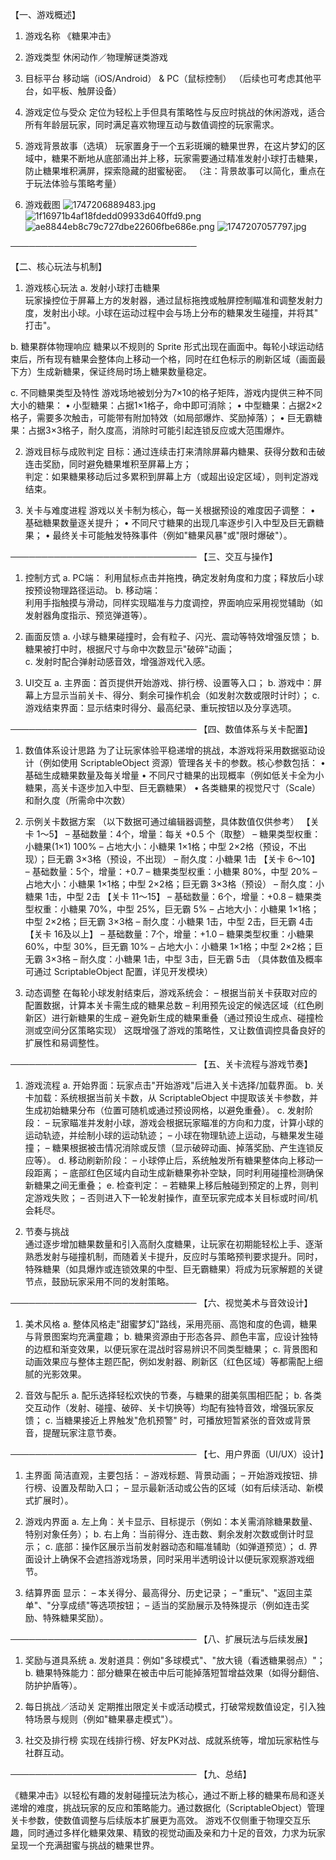 【一、游戏概述】

1. 游戏名称  《糖果冲击》

2. 游戏类型  休闲动作／物理解谜类游戏

3. 目标平台  移动端（iOS/Android） & PC（鼠标控制）  （后续也可考虑其他平台，如平板、触屏设备）

4. 游戏定位与受众  定位为轻松上手但具有策略性与反应时挑战的休闲游戏，适合所有年龄层玩家，同时满足喜欢物理互动与数值调控的玩家需求。

5. 游戏背景故事（选填）  玩家置身于一个五彩斑斓的糖果世界，在这片梦幻的区域中，糖果不断地从底部涌出并上移，玩家需要通过精准发射小球打击糖果，防止糖果堆积满屏，探索隐藏的甜蜜秘密。
   （注：背景故事可以简化，重点在于玩法体验与策略考量）

6. 游戏截图
   ![1747206889483.jpg](.images/1747206889483.jpg)
   ![1f16971b4af18fdedd09933d640ffd9.png](.images/1f16971b4af18fdedd09933d640ffd9.png)
   ![ae8844eb8c79c727dbe22606fbe686e.png](.images/ae8844eb8c79c727dbe22606fbe686e.png)
   ![1747207057797.jpg](.images/1747207057797.jpg)

──────────────────────────────

【二、核心玩法与机制】

1. 游戏核心玩法  a. 发射小球打击糖果  
   玩家操控位于屏幕上方的发射器，通过鼠标拖拽或触屏控制瞄准和调整发射力度，发射出小球。小球在运动过程中会与场上分布的糖果发生碰撞，并将其"
   打击"。

b. 糖果群体物理响应  糖果以不规则的 Sprite 形式出现在画面中。每轮小球运动结束后，所有现有糖果会整体向上移动一个格，同时在红色标示的刷新区域（画面最下方）生成新糖果，保证终局时场上糖果数量稳定。

c. 不同糖果类型及特性  游戏场地被划分为7×10的格子矩阵，游戏内提供三种不同大小的糖果：  •
小型糖果：占据1×1格子，命中即可消除；  • 中型糖果：占据2×2格子，需要多次触击，可能带有附加特效（如局部爆炸、奖励掉落）；  •
巨无霸糖果：占据3×3格子，耐久度高，消除时可能引起连锁反应或大范围爆炸。

2. 游戏目标与成败判定  目标：通过连续击打来清除屏幕内糖果、获得分数和击破连击奖励，同时避免糖果堆积至屏幕上方；  
   判定：如果糖果移动后过多累积到屏幕上方（或超出设定区域），则判定游戏结束。

3. 关卡与难度进程  游戏以关卡制为核心，每一关根据预设的难度因子调整：  • 基础糖果数量逐关提升；  •
   不同尺寸糖果的出现几率逐步引入中型及巨无霸糖果；  • 最终关卡可能触发特殊事件（例如"糖果风暴"或"限时爆破"）。

──────────────────────────────
【三、交互与操作】

1. 控制方式  a. PC端：  利用鼠标点击并拖拽，确定发射角度和力度；释放后小球按预设物理路径运动。  b. 移动端：  
   利用手指触摸与滑动，同样实现瞄准与力度调控，界面响应采用视觉辅助（如发射器角度指示、预览弹道等）。

2. 画面反馈  a. 小球与糖果碰撞时，会有粒子、闪光、震动等特效增强反馈；  b. 糖果被打中时，根据尺寸与命中次数显示"破碎"动画；  
   c. 发射时配合弹射动感音效，增强游戏代入感。

3. UI交互  a. 主界面：首页提供开始游戏、排行榜、设置等入口；  b.
   游戏中：屏幕上方显示当前关卡、得分、剩余可操作机会（如发射次数或限时计时）；  c. 游戏结束界面：显示结束时得分、最高纪录、重玩按钮以及分享选项。

──────────────────────────────
【四、数值体系与关卡配置】

1. 数值体系设计思路  为了让玩家体验平稳递增的挑战，本游戏将采用数据驱动设计（例如使用 ScriptableObject
   资源）管理各关卡的参数。核心参数包括：  • 基础生成糖果数量及每关增量  •
   不同尺寸糖果的出现概率（例如低关卡全为小糖果，高关卡逐步加入中型、巨无霸糖果）  • 各类糖果的视觉尺寸（Scale）和耐久度（所需命中次数）

2. 示例关卡数据方案  （以下数据可通过编辑器调整，具体数值仅供参考） 【关卡 1～5】  – 基础数量：4个，增量：每关 +0.5 个（取整）  –
   糖果类型权重：小糖果(1×1) 100%  – 占地大小：小糖果 1×1格；中型 2×2格（预设，不出现）；巨无霸 3×3格（预设，不出现）  – 耐久度：小糖果
   1击  【关卡 6～10】  – 基础数量：5个，增量：+0.7  – 糖果类型权重：小糖果 80%，中型 20%  – 占地大小：小糖果 1×1格；中型 2×2格；巨无霸
   3×3格（预设）  – 耐久度：小糖果 1击，中型 2击  【关卡 11～15】  – 基础数量：6个，增量：+0.8  – 糖果类型权重：小糖果 70%，中型
   25%，巨无霸 5%  – 占地大小：小糖果 1×1格；中型 2×2格；巨无霸 3×3格  – 耐久度：小糖果 1击，中型 2击，巨无霸 4击  【关卡
   16及以上】  – 基础数量：7个，增量：+1.0  – 糖果类型权重：小糖果 60%，中型 30%，巨无霸 10%  – 占地大小：小糖果 1×1格；中型
   2×2格；巨无霸 3×3格  – 耐久度：小糖果 1击，中型 3击，巨无霸 5击  （具体数值及概率可通过 ScriptableObject 配置，详见开发模块）

3. 动态调整  在每轮小球发射结束后，游戏系统会：  – 根据当前关卡获取对应的配置数据，计算本关卡需生成的糖果总数  –
   利用预先设定的候选区域（红色刷新区）进行新糖果的生成  –
   避免新生成的糖果重叠（通过预设生成点、碰撞检测或空间分区策略实现）  这既增强了游戏的策略性，又让数值调控具备良好的扩展性和易调整性。

──────────────────────────────
【五、关卡流程与游戏节奏】

1. 游戏流程  a. 开始界面：玩家点击"开始游戏"后进入关卡选择/加载界面。  b. 关卡加载：系统根据当前关卡数，从 ScriptableObject
   中提取该关卡参数，并生成初始糖果分布（位置可随机或通过预设网格，以避免重叠）。  c. 发射阶段：  –
   玩家瞄准并发射小球，游戏会根据玩家瞄准的方向和力度，计算小球的运动轨迹，并绘制小球的运动轨迹； –
   小球在物理轨迹上运动，与糖果发生碰撞；  – 糖果根据被击情况消除或反馈（显示破碎动画、掉落奖励、产生连锁反应等）。  d.
   移动刷新阶段：  – 小球停止后，系统触发所有糖果整体向上移动一段距离；  –
   底部红色区域内自动生成新糖果弥补空缺，同时利用碰撞检测确保新糖果之间无重叠；  e. 检查判定：  –
   若糖果上移后触碰到预定的上界，则判定游戏失败；  – 否则进入下一轮发射操作，直至玩家完成本关目标或时间/机会耗尽。

2. 节奏与挑战  
   通过逐步增加糖果数量和引入高耐久度糖果，让玩家在初期能轻松上手、逐渐熟悉发射与碰撞机制，而随着关卡提升，反应时与策略预判要求提升。同时，特殊糖果（如具爆炸或连锁效果的中型、巨无霸糖果）将成为玩家解题的关键节点，鼓励玩家采用不同的发射策略。

──────────────────────────────
【六、视觉美术与音效设计】

1. 美术风格  a. 整体风格走"甜蜜梦幻"路线，采用亮丽、高饱和度的色调，糖果与背景图案均充满童趣；  b.
   糖果资源由于形态各异、颜色丰富，应设计独特的边框和渐变效果，以便玩家在混战时容易辨识不同类型糖果；  c.
   背景图和动画效果应与整体主题匹配，例如发射器、刷新区（红色区域）等都需配上细腻的光影效果。

2. 音效与配乐  a. 配乐选择轻松欢快的节奏，与糖果的甜美氛围相匹配；  b.
   各类交互动作（发射、碰撞、破碎、关卡切换等）均配有独特音效，增强玩家反馈；  c. 当糖果接近上界触发"危机预警"
   时，可播放短暂紧张的音效或背景音，提醒玩家注意节奏。

──────────────────────────────
【七、用户界面（UI/UX）设计】

1. 主界面  简洁直观，主要包括：  – 游戏标题、背景动画；  – 开始游戏按钮、排行榜、设置及帮助入口；  –
   显示最新活动或公告的区域（如有后续活动、新模式扩展时）。

2. 游戏内界面  a. 左上角：关卡显示、目标提示（例如：本关需消除糖果数量、特别对象任务）；  b.
   右上角：当前得分、连击数、剩余发射次数或倒计时显示；  c. 底部：操作区展示当前发射器动态和瞄准辅助（如弹道预览）；  d.
   界面设计上确保不会遮挡游戏场景，同时采用半透明设计以便玩家观察游戏细节。

3. 结算界面  显示：  – 本关得分、最高得分、历史记录；  – "重玩"、"返回主菜单"、"分享成绩"等选项按钮；  –
   适当的奖励展示及特殊提示（例如连击奖励、特殊糖果奖励）。

──────────────────────────────
【八、扩展玩法与后续发展】

1. 奖励与道具系统  a. 发射道具：例如"多球模式"、"放大镜（看透糖果弱点）"；  b. 糖果特殊能力：部分糖果在被击中后可能掉落短暂增益效果（如得分翻倍、防护护盾等）。

2. 每日挑战／活动关  定期推出限定关卡或活动模式，打破常规数值设定，引入独特场景与规则（例如"糖果暴走模式"）。

3. 社交及排行榜  实现在线排行榜、好友PK对战、成就系统等，增加玩家粘性与社群互动。

──────────────────────────────
【九、总结】

《糖果冲击》以轻松有趣的发射碰撞玩法为核心，通过不断上移的糖果布局和逐关递增的难度，挑战玩家的反应和策略能力。通过数据化（ScriptableObject）管理关卡参数，使数值调整与后续版本扩展更为高效。
游戏不仅侧重于物理交互乐趣，同时通过多样化糖果效果、精致的视觉动画及亲和力十足的音效，力求为玩家呈现一个充满甜蜜与挑战的糖果世界。
